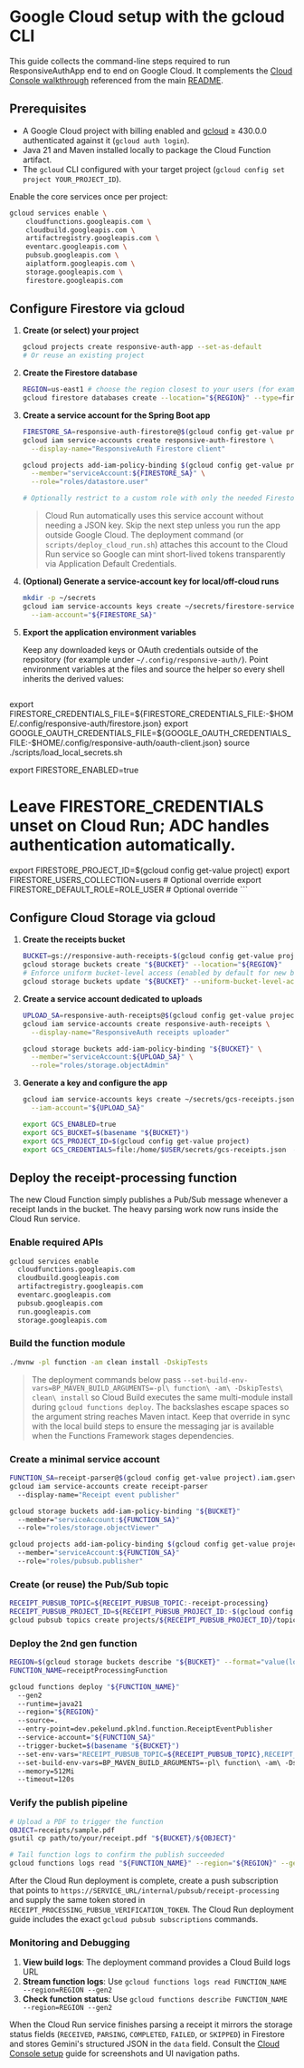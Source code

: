 # Google Cloud setup with the gcloud CLI

This guide collects the command-line steps required to run ResponsiveAuthApp end to end on Google Cloud. It complements the [Cloud Console walkthrough](gcp-setup-cloud-console.md) referenced from the main [README](../README.md).

## Prerequisites

- A Google Cloud project with billing enabled and [gcloud](https://cloud.google.com/sdk/docs/install) ≥ 430.0.0 authenticated against it (`gcloud auth login`).
- Java 21 and Maven installed locally to package the Cloud Function artifact.
- The `gcloud` CLI configured with your target project (`gcloud config set project YOUR_PROJECT_ID`).

Enable the core services once per project:

```bash
gcloud services enable \
    cloudfunctions.googleapis.com \
    cloudbuild.googleapis.com \
    artifactregistry.googleapis.com \
    eventarc.googleapis.com \
    pubsub.googleapis.com \
    aiplatform.googleapis.com \
    storage.googleapis.com \
    firestore.googleapis.com
```

## Configure Firestore via gcloud

1. **Create (or select) your project**

    ```bash
    gcloud projects create responsive-auth-app --set-as-default
    # Or reuse an existing project
    ```

2. **Create the Firestore database**

    ```bash
    REGION=us-east1 # choose the region closest to your users (for example, us-east1 or us-central1)
    gcloud firestore databases create --location="${REGION}" --type=firestore-native
    ```

3. **Create a service account for the Spring Boot app**

    ```bash
    FIRESTORE_SA=responsive-auth-firestore@$(gcloud config get-value project).iam.gserviceaccount.com
    gcloud iam service-accounts create responsive-auth-firestore \
      --display-name="ResponsiveAuth Firestore client"

    gcloud projects add-iam-policy-binding $(gcloud config get-value project) \
      --member="serviceAccount:${FIRESTORE_SA}" \
      --role="roles/datastore.user"

    # Optionally restrict to a custom role with only the needed Firestore permissions.
    ```

    > Cloud Run automatically uses this service account without needing a JSON key. Skip the next step unless you run the app outside Google Cloud.
    > The deployment command (or `scripts/deploy_cloud_run.sh`) attaches this account to the Cloud Run service so Google can mint short-lived tokens transparently via Application Default Credentials.

4. **(Optional) Generate a service-account key for local/off-cloud runs**

    ```bash
    mkdir -p ~/secrets
    gcloud iam service-accounts keys create ~/secrets/firestore-service-account.json \
      --iam-account="${FIRESTORE_SA}"
    ```

5. **Export the application environment variables**

    Keep any downloaded keys or OAuth credentials outside of the repository (for example under `~/.config/responsive-auth/`). Point environment variables at the files and source the helper so every shell inherits the derived values:

    ```bash
export FIRESTORE_CREDENTIALS_FILE=${FIRESTORE_CREDENTIALS_FILE:-$HOME/.config/responsive-auth/firestore.json}
export GOOGLE_OAUTH_CREDENTIALS_FILE=${GOOGLE_OAUTH_CREDENTIALS_FILE:-$HOME/.config/responsive-auth/oauth-client.json}
source ./scripts/load_local_secrets.sh

export FIRESTORE_ENABLED=true
# Leave FIRESTORE_CREDENTIALS unset on Cloud Run; ADC handles authentication automatically.
export FIRESTORE_PROJECT_ID=$(gcloud config get-value project)
export FIRESTORE_USERS_COLLECTION=users             # Optional override
export FIRESTORE_DEFAULT_ROLE=ROLE_USER             # Optional override
    ```

## Configure Cloud Storage via gcloud

1. **Create the receipts bucket**

    ```bash
    BUCKET=gs://responsive-auth-receipts-$(gcloud config get-value project)
    gcloud storage buckets create "${BUCKET}" --location="${REGION}"
    # Enforce uniform bucket-level access (enabled by default for new buckets)
    gcloud storage buckets update "${BUCKET}" --uniform-bucket-level-access
    ```

2. **Create a service account dedicated to uploads**

    ```bash
    UPLOAD_SA=responsive-auth-receipts@$(gcloud config get-value project).iam.gserviceaccount.com
    gcloud iam service-accounts create responsive-auth-receipts \
      --display-name="ResponsiveAuth receipts uploader"

    gcloud storage buckets add-iam-policy-binding "${BUCKET}" \
      --member="serviceAccount:${UPLOAD_SA}" \
      --role="roles/storage.objectAdmin"
    ```

3. **Generate a key and configure the app**

    ```bash
    gcloud iam service-accounts keys create ~/secrets/gcs-receipts.json \
      --iam-account="${UPLOAD_SA}"

    export GCS_ENABLED=true
    export GCS_BUCKET=$(basename "${BUCKET}")
    export GCS_PROJECT_ID=$(gcloud config get-value project)
    export GCS_CREDENTIALS=file:/home/$USER/secrets/gcs-receipts.json  # Optional; omit on Cloud Run
    ```

## Deploy the receipt-processing function

The new Cloud Function simply publishes a Pub/Sub message whenever a receipt lands in
the bucket. The heavy parsing work now runs inside the Cloud Run service.

### Enable required APIs

```bash
gcloud services enable 
  cloudfunctions.googleapis.com 
  cloudbuild.googleapis.com 
  artifactregistry.googleapis.com 
  eventarc.googleapis.com 
  pubsub.googleapis.com 
  run.googleapis.com 
  storage.googleapis.com
```

### Build the function module

```bash
./mvnw -pl function -am clean install -DskipTests
```

> The deployment commands below pass `--set-build-env-vars=BP_MAVEN_BUILD_ARGUMENTS=-pl\ function\ -am\ -DskipTests\ clean\ install`
> so Cloud Build executes the same multi-module install during `gcloud functions deploy`.
> The backslashes escape spaces so the argument string reaches Maven intact. Keep that
> override in sync with the local build steps to ensure the messaging jar is available
> when the Functions Framework stages dependencies.

### Create a minimal service account

```bash
FUNCTION_SA=receipt-parser@$(gcloud config get-value project).iam.gserviceaccount.com
gcloud iam service-accounts create receipt-parser 
  --display-name="Receipt event publisher"

gcloud storage buckets add-iam-policy-binding "${BUCKET}" 
  --member="serviceAccount:${FUNCTION_SA}" 
  --role="roles/storage.objectViewer"

gcloud projects add-iam-policy-binding $(gcloud config get-value project) 
  --member="serviceAccount:${FUNCTION_SA}" 
  --role="roles/pubsub.publisher"
```

### Create (or reuse) the Pub/Sub topic

```bash
RECEIPT_PUBSUB_TOPIC=${RECEIPT_PUBSUB_TOPIC:-receipt-processing}
RECEIPT_PUBSUB_PROJECT_ID=${RECEIPT_PUBSUB_PROJECT_ID:-$(gcloud config get-value project)}
gcloud pubsub topics create projects/${RECEIPT_PUBSUB_PROJECT_ID}/topics/${RECEIPT_PUBSUB_TOPIC} || true
```

### Deploy the 2nd gen function

```bash
REGION=$(gcloud storage buckets describe "${BUCKET}" --format="value(location)" | tr '[:upper:]' '[:lower:]')
FUNCTION_NAME=receiptProcessingFunction

gcloud functions deploy "${FUNCTION_NAME}" 
  --gen2 
  --runtime=java21 
  --region="${REGION}" 
  --source=. 
  --entry-point=dev.pekelund.pklnd.function.ReceiptEventPublisher
  --service-account="${FUNCTION_SA}"
  --trigger-bucket=$(basename "${BUCKET}")
  --set-env-vars="RECEIPT_PUBSUB_TOPIC=${RECEIPT_PUBSUB_TOPIC},RECEIPT_PUBSUB_PROJECT_ID=${RECEIPT_PUBSUB_PROJECT_ID}"
  --set-build-env-vars=BP_MAVEN_BUILD_ARGUMENTS=-pl\ function\ -am\ -DskipTests\ clean\ install
  --memory=512Mi
  --timeout=120s
```

### Verify the publish pipeline

```bash
# Upload a PDF to trigger the function
OBJECT=receipts/sample.pdf
gsutil cp path/to/your/receipt.pdf "${BUCKET}/${OBJECT}"

# Tail function logs to confirm the publish succeeded
gcloud functions logs read "${FUNCTION_NAME}" --region="${REGION}" --gen2
```

After the Cloud Run deployment is complete, create a push subscription that points to
`https://SERVICE_URL/internal/pubsub/receipt-processing` and supply the same token stored
in `RECEIPT_PROCESSING_PUBSUB_VERIFICATION_TOKEN`. The Cloud Run deployment guide includes
the exact `gcloud pubsub subscriptions` commands.

### Monitoring and Debugging

1. **View build logs**: The deployment command provides a Cloud Build logs URL
2. **Stream function logs**: Use `gcloud functions logs read FUNCTION_NAME --region=REGION --gen2`
3. **Check function status**: Use `gcloud functions describe FUNCTION_NAME --region=REGION --gen2`

When the Cloud Run service finishes parsing a receipt it mirrors the storage status fields (`RECEIVED`, `PARSING`, `COMPLETED`, `FAILED`, or `SKIPPED`) in Firestore and stores Gemini's structured JSON in the `data` field. Consult the [Cloud Console setup](gcp-setup-cloud-console.md#deploy-the-receipt-processing-function) guide for screenshots and UI navigation paths.
